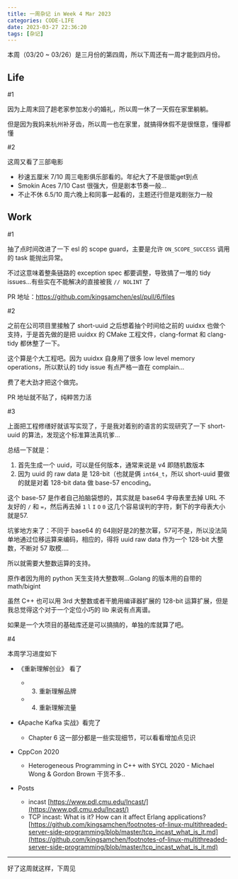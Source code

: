 ```yaml
---
title: 一周杂记 in Week 4 Mar 2023
categories: CODE-LIFE
date: 2023-03-27 22:36:20
tags: [杂记]
---
```

本周（03/20 ~ 03/26）是三月份的第四周，所以下周还有一周才能到四月份。

## Life

\#1

因为上周末回了趟老家参加发小的婚礼，所以周一休了一天假在家里躺躺。

但是因为我妈来杭州补牙齿，所以周一也在家里，就搞得休假不是很惬意，懂得都懂

\#2

这周又看了三部电影

- 秒速五厘米 7/10 周三电影俱乐部看的。年纪大了不是很能get到点
- Smokin Aces 7/10 Cast 很强大，但是剧本节奏一般...
- 不止不休 6.5/10 周六晚上和同事一起看的，主题还行但是戏剧张力一般

## Work

\#1

抽了点时间改进了一下 esl 的 scope guard，主要是允许 `ON_SCOPE_SUCCESS` 调用的 task 能抛出异常。

不过这意味着整条链路的 exception spec 都要调整，导致搞了一堆的 tidy issues...有些实在不能解决的直接被我 `// NOLINT` 了

PR 地址：https://github.com/kingsamchen/esl/pull/6/files

\#2

之前在公司项目里接触了 short-uuid 之后想着抽个时间给之前的 uuidxx 也做个支持，于是首先做的是把 uuidxx 的 CMake 工程文件，clang-format 和 clang-tidy 都休整了一下。

这个算是个大工程吧。因为 uuidxx 自身用了很多 low level memory operations，所以默认的 tidy issue 有点严格一直在 complain...

费了老大劲才把这个做完。

PR 地址就不贴了，纯粹苦力活

\#3

上面把工程修缮好就该写实现了，于是我对着别的语言的实现研究了一下 short-uuid 的算法，发现这个标准算法真坑爹...

总结一下就是：

1. 首先生成一个 uuid，可以是任何版本，通常来说是 v4 即随机数版本
2. 因为 uuid 的 raw data 是 128-bit（也就是俩 `int64_t`，所以 short-uuid 要做的就是对着 128-bit data 做 base-57 encoding。

这个 base-57 是作者自己拍脑袋想的，其实就是 base64 字母表里去掉 URL 不友好的 `/` 和 `=`，然后再去掉 `1` `l` `I` `O` `0` 这几个容易误判的字符，剩下的字母表大小就是57.

坑爹地方来了：不同于 base64 的 64刚好是2的整次幂，57可不是，所以没法简单地通过位移运算来编码，相应的，得将 uuid raw data 作为一个 128-bit 大整数，不断对 57 取模....

所以就需要大整数运算的支持。

原作者因为用的 python 天生支持大整数啊...Golang 的版本用的自带的 math/bigint

虽然 C++ 也可以用 3rd 大整数或者干脆用编译器扩展的 128-bit 运算扩展，但是我总觉得这个对于一个定位小巧的 lib 来说有点离谱。

如果是一个大项目的基础库还是可以搞搞的，单独的库就算了吧。

\#4

本周学习进度如下

- 《重新理解创业》 看了
    - 3. 重新理解品牌
    - 4. 重新理解流量

- 《Apache Kafka 实战》看完了
    - Chapter 6
      这一部分都是一些实现细节，可以看看增加点见识

- CppCon 2020
    - Heterogeneous Programming in C++ with SYCL 2020 - Michael Wong & Gordon Brown
      干货不多..

- Posts
    - incast [https://www.pdl.cmu.edu/Incast/](https://www.pdl.cmu.edu/Incast/)
    - TCP incast: What is it? How can it affect Erlang applications? [https://github.com/kingsamchen/footnotes-of-linux-multithreaded-server-side-programming/blob/master/tcp_incast_what_is_it.md](https://github.com/kingsamchen/footnotes-of-linux-multithreaded-server-side-programming/blob/master/tcp_incast_what_is_it.md)

---

好了这周就这样，下周见
